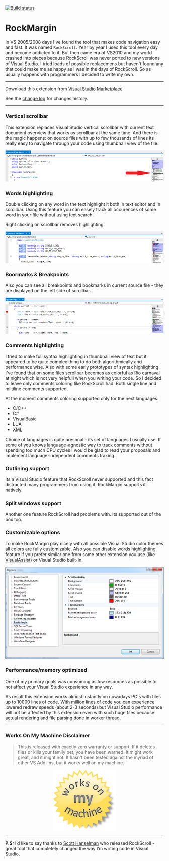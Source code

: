 [![Build status](https://ci.appveyor.com/api/projects/status/kxjslttdyngh5hru?svg=true)](https://ci.appveyor.com/project/K1tty/rockmargin)

# RockMargin

In VS 2005/2008 days I've found the tool that makes code navigation easy and fast. It was named `RockScroll`. Year by year I used this tool every day and become addicted to it. But then came era of VS2010 and my world crashed into pieces because RockScroll was never ported to new versions of Visual Studio. I tried loads of possible replacemens but haven't found any that could make me as happy as I was in the days of RockScroll. So as usually happens with programmers I decided to write my own.

---

Download this extension from [Visual Studio Marketplace](https://marketplace.visualstudio.com/items?itemName=K1tty.RockMargin#overview)

See the [change log](CHANGELOG.md) for changes history.

---

### Vertical scrollbar

This extension replaces Visual Studio vertical scrollbar with current text document overview that works as scrollbar at the same time. And there is the magic happens: on source files with up to few thousands of lines its really easy to navigate through your code using thumbnail view of the file.

![vertical scrollbar](./RockMargin/Info/vertical_scrollbar.png)

### Words highlighting

Double clicking on any word in the text highlight it both in text editor and in scrollbar. Using this feature you can easely track all occurences of some word in your file without using text search.

Right clicking on scrollbar removes highlighting.

![words highlighting](./RockMargin/Info/words_highlighting.png)

### Boormarks & Breakpoints

Also you can see all breakpoints and bookmarks in current source file - they are displayed on the left side of scrollbar.

![breakpoints](./RockMargin/Info/breakpoints.png)

### Comments highlighting

I tried to make full syntax highlighting in thumbnail view of text but it appeared to be quite complex thing to do both algorithmically and performance wise. Also with some early prototypes of syntax highlighting I've found that on some files scrollbar becomes as colorful as Rio carnaval at night which is not very helpfull when you writing your code. So I decided to leave only comments coloring like RockScroll had. Both single line and miltiline comments supported.

At the moment comments coloring supported only for the next languages:
- C/C++
- C#
- VisualBasic
- LUA
- XML

Choice of languages is quite presonal - its set of languages I usually use. If some of you knows language-agnostic way to track comments without spending too much CPU cycles I would be glad to read your proposals and implement language-independent comments traking.

### Outlining support

Its a Visual Studio feature that RockScroll never supported and this fact distracted many programmers from using it. RockMargin supports it natively.

### Split windows support

Another one feature RockScroll had problems with. Its supported out of the box too.

### Customizable options

To make RockMargin play nicely with all possible Visual Studio color themes all colors are fully customizable. Also you can disable words highlighting feature if you prefer similar one from some other extension you use (like [VisualAssist]) or Visual Studio built-in.

[VisualAssist]: http://www.wholetomato.com

![options](./RockMargin/Info/options.png)

### Performance/memory optimized

One of my primary goals was consuming as low resources as possible to not affect your Visual Studio experience in any way.

As result this extension works almost instantly on nowadays PC's with files up to 10000 lines of code. With million lines of code you can experience lowered redraw speeds (about 2-3 seconds) but Visual Studio performance will not be affected by this extension even with such huge files because actual rendering and file parsing done in worker thread.

---

### Works On My Machine Disclaimer
> This is released with exactly zero warranty or support. If it deletes files or kills your family pet, you have been warned. It might work great, and it might not. It hasn't been tested against the myriad of other VS Add-Ins, but it works well on my machine.

<div style="text-align:center"><img src ="./RockMargin/Info/works_on_my_machine.png" /></div>

---

**P.S:** I’d like to say thanks to [Scott Hanselman] who released RockScroll - great tool that completely changed the way I’m writing code in Visual Studio.

[Scott Hanselman]: http://www.hanselman.com/blog/

